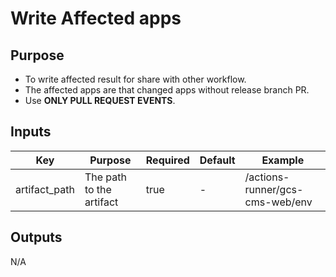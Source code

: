 # Write Affected apps

## Purpose
- To write affected result for share with other workflow.
- The affected apps are that changed apps without release branch PR. 
- Use **ONLY PULL REQUEST EVENTS**.

## Inputs

| Key                 | Purpose                          | Required | Default | Example                                |
|---------------------|----------------------------------|----------|---------|----------------------------------------|
| artifact_path       | The path to the artifact         | true     | - | /actions-runner/gcs-cms-web/env |


## Outputs
N/A
